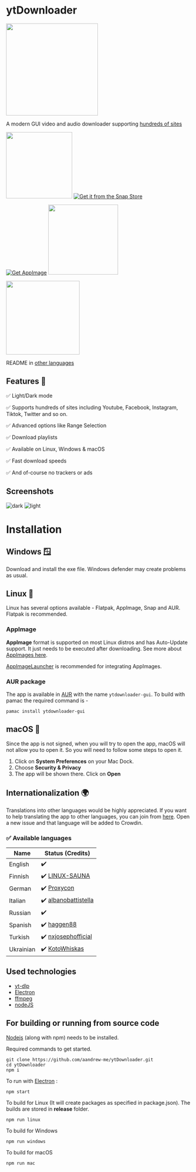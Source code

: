 # ytDownloader 

<p><a href="https://flatstat.mijorus.it/app/me.aandrew.ytdownloader"  align="center"><img width="250" src="https://img.shields.io/endpoint?url=https://flathub-stats-backend.vercel.app/badges/me.aandrew.ytdownloader/shields.io.json"></a></p>

A modern GUI video and audio downloader supporting [hundreds of sites](https://github.com/yt-dlp/yt-dlp/blob/master/supportedsites.md)

<a href="https://flathub.org/apps/details/me.aandrew.ytdownloader"><img src="https://flathub.org/assets/badges/flathub-badge-en.svg" style="width:180px;"></a>
[![Get it from the Snap Store](https://snapcraft.io/static/images/badges/en/snap-store-black.svg)](https://snapcraft.io/ytdownloader)

[![Get AppImage](https://raw.githubusercontent.com/srevinsaju/get-appimage/master/static/badges/get-appimage-branding-blue.png)](https://github.com/aandrew-me/ytDownloader/releases/latest/download/YTDownloader.AppImage)
<a href="https://github.com/aandrew-me/ytDownloader/releases/latest/download/YTDownloader_Win.exe
"><img src="https://user-images.githubusercontent.com/66430340/187172806-a8edd12a-ef58-4a05-96a3-99d7490b42f6.png" style="width:190px;"></a>

<a href="https://github.com/aandrew-me/ytDownloader/releases/latest/download/YTDownloader_Mac.zip"><img src="https://user-images.githubusercontent.com/66430340/189808142-0a4725c6-b167-4afd-98f1-dfcb16bfbd43.png" style="width:200px;"></a>

 README in [other languages](READMES/list.md)

## Features 🚀

✅ Light/Dark mode

✅ Supports hundreds of sites including Youtube, Facebook, Instagram, Tiktok, Twitter and so on.

✅ Advanced options like Range Selection

✅ Download playlists

✅ Available on Linux, Windows & macOS

✅ Fast download speeds

✅ And of-course no trackers or ads

## Screenshots
![dark](https://user-images.githubusercontent.com/66430340/196022794-885e5b90-40d2-4b58-a8fa-74f10c6e470e.png)
![light](https://user-images.githubusercontent.com/66430340/196022796-1215038d-bafb-4450-82b1-7baddd60c0e8.png)


# Installation
## Windows 🪟
Download and install the exe file. Windows defender may create problems as usual.

## Linux 🐧

Linux has several options available - Flatpak, AppImage, Snap and AUR.
Flatpak is recommended.
### AppImage

**AppImage** format is supported on most Linux distros and has Auto-Update support.
It just needs to be executed after downloading. See more about [AppImages here](https://appimage.org/).

[AppImageLauncher](https://github.com/TheAssassin/AppImageLauncher) is recommended for integrating AppImages.

### AUR package
The app is available in [AUR](https://aur.archlinux.org/packages/ytdownloader-gui) with the name `ytdownloader-gui`. To build with pamac the required command is -
```
pamac install ytdownloader-gui
```

## macOS 🍎
Since the app is not signed, when you will try to open the app, macOS will not allow you to open it. So you will need to follow some steps to open it.

1. Click on **System Preferences** on your Mac Dock.
2. Choose **Security & Privacy**
3. The app will be shown there. Click on **Open**

## Internationalization 🌍
Translations into other languages would be highly appreciated. If you want to help translating the app to other languages, you can join from [here](https://crwd.in/ytdownloader). Open a new issue and that language will be added to Crowdin.

### ✅ Available languages

|Name |Status (Credits)  |
|--|--|
|English  | ✔️ |
|Finnish | ✔️ [LINUX-SAUNA](https://t.me/linuxsauna)|
|German | ✔️ [Proxycon](https://github.com/proxycon)|
|Italian  | ✔️ [albanobattistella](https://github.com/albanobattistella)|
|Russian | ✔️ |
|Spanish | ✔️ [haggen88](https://github.com/haggen88)|
| Turkish | ✔️ [nxjosephofficial](https://github.com/nxjosephofficial) |
| Ukrainian | ✔️ [KotoWhiskas](https://github.com/KotoWhiskas) |

## Used technologies
- [yt-dlp](https://github.com/yt-dlp/yt-dlp)
- [Electron](https://www.electronjs.org/)
- [ffmpeg](https://ffmpeg.org/)
- [nodeJS](https://nodejs.org/en/)

## For building or running from source code

[Nodejs](https://nodejs.org/) (along with npm) needs to be installed.

Required commands to get started.
```
git clone https://github.com/aandrew-me/ytDownloader.git
cd ytDownloader
npm i
```

To run with [Electron](https://www.electronjs.org/) :
```
npm start
```
To build for Linux (It will create packages as specified in package.json). The builds are stored in **release** folder.
```
npm run linux
```
To build for Windows
```
npm run windows
```
To build for macOS
```
npm run mac
```
